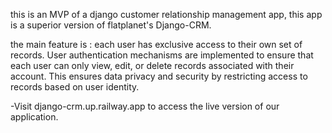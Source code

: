this is an MVP of a django customer relationship management app, this app is a superior version of flatplanet's Django-CRM.

the main feature is : each user has exclusive access to their own set of records. User authentication mechanisms are implemented to ensure that each user can only view, edit, or delete records associated with their account. This ensures data privacy and security by restricting access to records based on user identity.

-Visit django-crm.up.railway.app to access the live version of our application.
